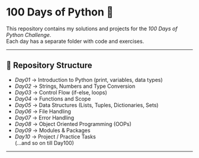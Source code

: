# 100 Days of Python 🚀

This repository contains my solutions and projects for the *100 Days of Python Challenge*.  
Each day has a separate folder with code and exercises.  

---

## 📂 Repository Structure
- *Day01* → Introduction to Python (print, variables, data types)
- *Day02* → Strings, Numbers and Type Conversion
- *Day03* → Control Flow (if-else, loops)
- *Day04* → Functions and Scope
- *Day05* → Data Structures (Lists, Tuples, Dictionaries, Sets)
- *Day06* → File Handling
- *Day07* → Error Handling
- *Day08* → Object Oriented Programming (OOPs)
- *Day09* → Modules & Packages
- *Day10* → Project / Practice Tasks  
(...and so on till Day100)

---

